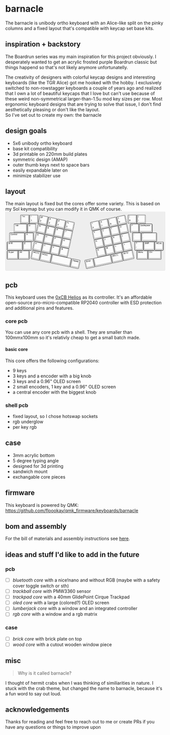 # barnacle

The barnacle is unibody ortho keyboard with an Alice-like split on the pinky columns and a fixed layout that's compatible with keycap set base kits.

## inspiration + backstory

The Boardrun series was my main inspiration for this project obviously. I desperately wanted to get an acrylic frosted purple Boardrun classic but things happend so that's not likely anymore unfortunatelly.

The creativity of designers with colorful keycap designs and interesting keyboards (like the TGR Alice) got me hooked with the hobby. I exclusively switched to non-rowstagger keyboards a couple of years ago and realized that I own a lot of beautiful keycaps that I love but can't use because of these weird non-symmetrical larger-than-1.5u mod key sizes per row. Most ergonomic keyboard designs that are trying to solve that issue, I don't find aesthetically pleasing or don't like the layout.  
So I've set out to create my own: the barnacle

## design goals

- 5x6 unibody ortho keyboard
- base kit compatibility
- 3d printable on 220mm build plates
- symmetric design (AMAP)
- outer thumb keys next to space bars
- easily expandable later on
- minimize stabilizer use

## layout

The main layout is fixed but the cores offer some variety. This is based on my Sol keymap but you can modify it in QMK of course.
![layout](./images/layout.png)

## pcb

This keyboard uses the [0xCB Helios](https://keeb.supply/products/0xcb-helios) as its controller. It's an affordable open-source pro-micro-compatible RP2040 controller with ESD protection and additional pins and features.

### core pcb

You can use any core pcb with a shell. They are smaller than 100mmx100mm so it's relativly cheap to get a small batch made.

#### basic core

This core offers the following configurations:
- 9 keys
- 3 keys and a encoder with a big knob
- 3 keys and a 0.96" OLED screen
- 2 small encoders, 1 key and a 0.96" OLED screen
- a central encoder with the biggest knob

### shell pcb

- fixed layout, so I chose hotswap sockets
- rgb underglow
- per key rgb

## case

- 3mm acrylic bottom
- 5 degree typing angle
- designed for 3d printing
- sandwich mount
- exchangable core pieces

## firmware

This keyboard is powered by QMK: <https://github.com/floookay/qmk_firmware/keyboards/barnacle>

## bom and assembly

For the bill of materials and assembly instructions see [here](./assembly.md).

## ideas and stuff I'd like to add in the future

### pcb

- [ ] *bluetooth core* with a nice!nano and without RGB (maybe with a safety cover toggle switch or sth)
- [ ] *trackball core* with PMW3360 sensor
- [ ] *trackpad core* with a 40mm GlidePoint Cirque Trackpad
- [ ] *oled core* with a large (colored?) OLED screen
- [ ] *lumberjack core* with a window and an integrated controller
- [ ] *rgb core* with a window and a rgb matrix

### case

- [ ] *brick core* with brick plate on top
- [ ] *wood core* with a cutout wooden window piece

## misc

> Why is it called barnacle?

I thought of hermit crabs when I was thinking of similiarities in nature. I stuck with the crab theme, but changed the name to barnacle, because it's a fun word to say out loud.

## acknowledgements

Thanks for reading and feel free to reach out to me or create PRs if you have any questions or things to improve upon
